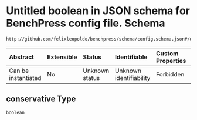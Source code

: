 # Untitled boolean in JSON schema for BenchPress config file. Schema

```txt
http://github.com/felixleopoldo/benchpress/schema/config.schema.json#/definitions/pcalg_pc/properties/conservative
```



| Abstract            | Extensible | Status         | Identifiable            | Custom Properties | Additional Properties | Access Restrictions | Defined In                                                                    |
| :------------------ | :--------- | :------------- | :---------------------- | :---------------- | :-------------------- | :------------------ | :---------------------------------------------------------------------------- |
| Can be instantiated | No         | Unknown status | Unknown identifiability | Forbidden         | Allowed               | none                | [config.schema.json*](../../../out/config.schema.json "open original schema") |

## conservative Type

`boolean`
